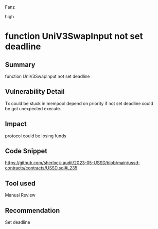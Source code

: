 Fanz

high

# function UniV3SwapInput not set deadline

## Summary
function UniV3SwapInput not set deadline

## Vulnerability Detail
Tx could be stuck in mempool depend on priority if not set deadline could be got unexpected execute.

## Impact
protocol could be losing funds

## Code Snippet
https://github.com/sherlock-audit/2023-05-USSD/blob/main/ussd-contracts/contracts/USSD.sol#L235

## Tool used

Manual Review

## Recommendation
Set deadline 

